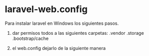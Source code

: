 # laravel-web.config

Para instalar laravel en Windows los siguientes pasos.

  1) dar permisos todos a las siguientes carpetas:
    .vendor
    .storage
    .bootstrap/cache
    
  2) el web.config dejarlo de la siguiente manera
  
  <?xml version="1.0" encoding="UTF-8"?>
<configuration>
    <system.webServer>
        <defaultDocument>
            <files>
                <clear />
                <add value="Default.htm" />
                <add value="Default.asp" />
                <add value="index.htm" />
                <add value="index.html" />
                <add value="iisstart.htm" />
                <add value="index.php" />
                <add value="default.aspx" />
            </files>
        </defaultDocument>
        <handlers accessPolicy="Read, Execute, Script">
        </handlers>
        <rewrite>
            <rules>
                <rule name="Imported Rule 3" stopProcessing="true">
                    <match url="^(.*)$" ignoreCase="false" />
                    <conditions logicalGrouping="MatchAll">
                        <add input="{REQUEST_FILENAME}" matchType="IsFile" ignoreCase="false" negate="true" />
                        <add input="{REQUEST_FILENAME}" matchType="IsDirectory" ignoreCase="false" negate="true" />                     
                    </conditions>
                    <action type="Rewrite" url="public/index.php/{R:1}" />
                </rule>
            </rules>
        </rewrite>
    </system.webServer>
</configuration>
